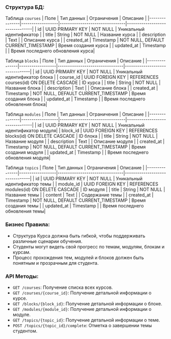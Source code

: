 ### Структура БД:

Таблица `courses`
| Поле          | Тип данных       | Ограничения                    | Описание                       |
|---------------|------------------|--------------------------------|--------------------------------|
| id            | UUID PRIMARY KEY | NOT NULL                       | Уникальный идентификатор       |
| title         | String           | NOT NULL                       | Название курса                 |
| description   | Text             |                                | Описание курса                 |
| created_at    | Timestamp        | NOT NULL, DEFAULT CURRENT_TIMESTAMP | Время создания курса           |
| updated_at    | Timestamp        |                                | Время последнего обновления курса|

Таблица `blocks`
| Поле          | Тип данных       | Ограничения                    | Описание                       |
|---------------|------------------|--------------------------------|--------------------------------|
| id            | UUID PRIMARY KEY | NOT NULL                       | Уникальный идентификатор блока |
| course_id     | UUID FOREIGN KEY | REFERENCES courses(id) ON DELETE CASCADE | ID курса                       |
| title         | String           | NOT NULL                       | Название блока                 |
| description   | Text             |                                | Описание блока                 |
| created_at    | Timestamp        | NOT NULL, DEFAULT CURRENT_TIMESTAMP | Время создания блока           |
| updated_at    | Timestamp        |                                | Время последнего обновления блока|

Таблица `modules`
| Поле          | Тип данных       | Ограничения                    | Описание                       |
|---------------|------------------|--------------------------------|--------------------------------|
| id            | UUID PRIMARY KEY | NOT NULL                       | Уникальный идентификатор модуля|
| block_id      | UUID FOREIGN KEY | REFERENCES blocks(id) ON DELETE CASCADE | ID блока                       |
| title         | String           | NOT NULL                       | Название модуля                |
| description   | Text             |                                | Описание модуля                |
| created_at    | Timestamp        | NOT NULL, DEFAULT CURRENT_TIMESTAMP | Время создания модуля          |
| updated_at    | Timestamp        |                                | Время последнего обновления модуля|

Таблица `topics`
| Поле          | Тип данных       | Ограничения                    | Описание                       |
|---------------|------------------|--------------------------------|--------------------------------|
| id            | UUID PRIMARY KEY | NOT NULL                       | Уникальный идентификатор темы  |
| module_id     | UUID FOREIGN KEY | REFERENCES modules(id) ON DELETE CASCADE | ID модуля                      |
| title         | String           | NOT NULL                       | Название темы                  |
| content       | Text             |                                | Содержание темы                |
| created_at    | Timestamp        | NOT NULL, DEFAULT CURRENT_TIMESTAMP | Время создания темы            |
| updated_at    | Timestamp        |                                | Время последнего обновления темы|

### Бизнес Правила:
- Структура Курса должна быть гибкой, чтобы поддерживать различные сценарии обучения.
- Студенты могут видеть свой прогресс по темам, модулям, блокам и курсам.
- Процесс прохождения тем, модулей и блоков должен быть понятным и прозрачным для студента.

### API Методы:
- `GET /courses`: Получение списка всех курсов.
- `GET /courses/{course_id}`: Получение детальной информации о курсе.
- `GET /blocks/{block_id}`: Получение детальной информации о блоке.
- `GET /modules/{module_id}`: Получение детальной информации о модуле.
- `GET /topics/{topic_id}`: Получение детальной информации о теме.
- `POST /topics/{topic_id}/complete`: Отметка о завершении темы студентом.
